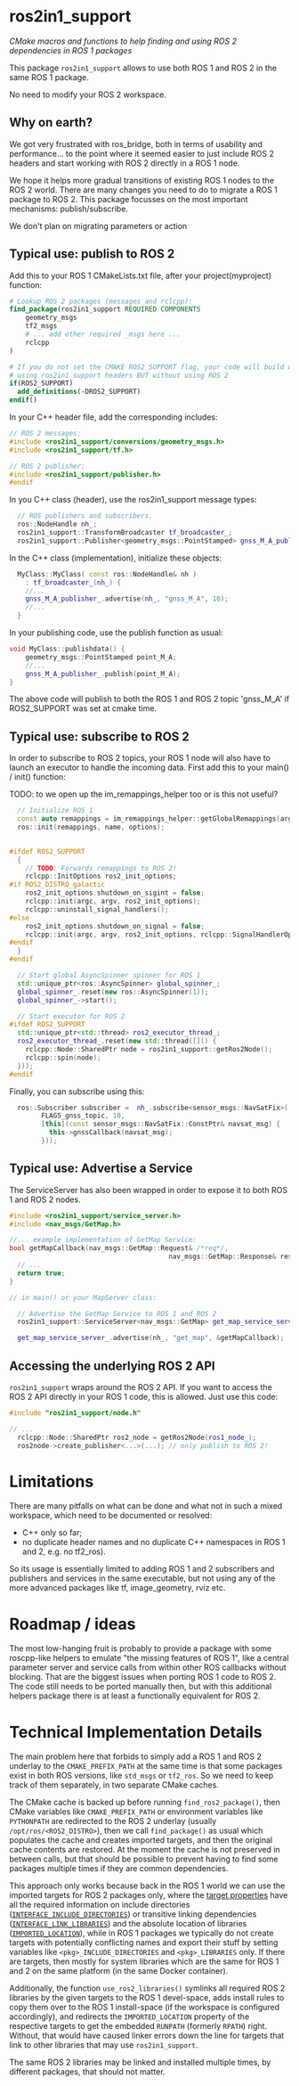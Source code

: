 # ros2in1_support
_CMake macros and functions to help finding and using ROS 2 dependencies in ROS 1 packages_

This package `ros2in1_support` allows to use both ROS 1 and ROS 2 in the same ROS 1 package.

No need to modify your ROS 2 workspace.

## Why on earth?
We got very frustrated with ros_bridge, both in terms of usability and performance... to the point where it seemed easier to just include ROS 2 headers and start working with ROS 2 directly in a ROS 1 node.

We hope it helps more gradual transitions of existing ROS 1 nodes to the ROS 2 world. There are many changes you need to do to migrate a ROS 1 package to ROS 2. This package focusses on the most important mechanisms: publish/subscribe.

We don't plan on migrating parameters or action

## Typical use: publish to ROS 2
Add this to your ROS 1 CMakeLists.txt file, after your project(myproject) function:

```cmake
# Lookup ROS 2 packages (messages and rclcpp):
find_package(ros2in1_support REQUIRED COMPONENTS
    geometry_msgs
    tf2_msgs
    # ... add other required _msgs here ...
    rclcpp
)

# If you do not set the CMAKE ROS2_SUPPORT flag, your code will build while 
# using ros2in1_support headers BUT without using ROS 2
if(ROS2_SUPPORT)
  add_definitions(-DROS2_SUPPORT)
endif()
```


In your C++ header file, add the corresponding includes:
```c++
// ROS 2 messages:
#include <ros2in1_support/conversions/geometry_msgs.h>
#include <ros2in1_support/tf.h>

// ROS 2 publisher:
#include <ros2in1_support/publisher.h>
#endif

```

In you C++ class (header), use the ros2in1_support message types:
```c++
  // ROS publishers and subscribers.
  ros::NodeHandle nh_;
  ros2in1_support::TransformBroadcaster tf_broadcaster_;
  ros2in1_support::Publisher<geometry_msgs::PointStamped> gnss_M_A_publisher_;
```

In the C++ class (implementation), initialize these objects:
```c++
  MyClass::MyClass( const ros::NodeHandle& nh )
    : tf_broadcaster_(nh_) {
    //...
    gnss_M_A_publisher_.advertise(nh_, "gnss_M_A", 10);
    //...
  }
```

In your publishing code, use the publish function as usual:
```c++
void MyClass::publishdata() {
    geometry_msgs::PointStamped point_M_A;
    //...
    gnss_M_A_publisher_.publish(point_M_A);
}
```
The above code will publish to both the ROS 1 and ROS 2 topic 'gnss_M_A' if ROS2_SUPPORT was set at cmake time.

## Typical use: subscribe to ROS 2

In order to subscribe to ROS 2 topics, your ROS 1 node will also have to launch an executor to handle the incoming data. First add this to your main() / init() function:

TODO: to we open up the im_remappings_helper too or is this not useful?

```c++
  // Initialize ROS 1
  const auto remappings = im_remappings_helper::getGlobalRemappings(argc, argv);
  ros::init(remappings, name, options);
  

#ifdef ROS2_SUPPORT
  {
    // TODO: Forwards remappings to ROS 2!
    rclcpp::InitOptions ros2_init_options;
#if ROS2_DISTRO_galactic
    ros2_init_options.shutdown_on_sigint = false;
    rclcpp::init(argc, argv, ros2_init_options);
    rclcpp::uninstall_signal_handlers();
#else
    ros2_init_options.shutdown_on_signal = false;
    rclcpp::init(argc, argv, ros2_init_options, rclcpp::SignalHandlerOptions::None);
#endif
  }
#endif

  // Start global AsyncSpinner spinner for ROS 1
  std::unique_ptr<ros::AsyncSpinner> global_spinner_;
  global_spinner_.reset(new ros::AsyncSpinner(1));
  global_spinner_->start();

  // Start executor for ROS 2
#ifdef ROS2_SUPPORT
  std::unique_ptr<std::thread> ros2_executor_thread_;
  ros2_executor_thread_.reset(new std::thread([]() {
    rclcpp::Node::SharedPtr node = ros2in1_support::getRos2Node();
    rclcpp::spin(node);
  }));
#endif
```

Finally, you can subscribe using this:
```c++
  ros::Subscriber subscriber =  nh_.subscribe<sensor_msgs::NavSatFix>(
        FLAGS_gnss_topic, 10,
        [this](const sensor_msgs::NavSatFix::ConstPtr& navsat_msg) {
          this->gnssCallback(navsat_msg);
        }));
```

## Typical use: Advertise a Service
The ServiceServer has also been wrapped in order to expose it to both ROS 1 and ROS 2 nodes.

```c++
#include <ros2in1_support/service_server.h>
#include <nav_msgs/GetMap.h>

//... example implementation of GetMap Service:
bool getMapCallback(nav_msgs::GetMap::Request& /*req*/,
                                        nav_msgs::GetMap::Response& res) {
  // ...
  return true;
}

// in main() or your MapServer class:

  // Advertise the GetMap Service to ROS 1 and ROS 2
  ros2in1_support::ServiceServer<nav_msgs::GetMap> get_map_service_server_;

  get_map_service_server_.advertise(nh_, "get_map", &getMapCallback);
```

## Accessing the underlying ROS 2 API

`ros2in1_support` wraps around the ROS 2 API. If you want to access the ROS 2 API directly in your ROS 1 code, this is allowed. Just use this code:

```c++
#include "ros2in1_support/node.h"

// ...
  rclcpp::Node::SharedPtr ros2_node = getRos2Node(ros1_node_);
  ros2node->create_publisher<...>(...); // only publish to ROS 2!
```

# Limitations

There are many pitfalls on what can be done and what not in such a mixed workspace, which need to be documented or resolved:
* C++ only so far; 
* no duplicate header names and no duplicate C++ namespaces in ROS 1 and 2, e.g. no tf2_ros). 

So its usage is essentially limited to adding ROS 1 and 2 subscribers and publishers and services in the same executable, but not using any of the more advanced packages like tf, image_geometry, rviz etc.


# Roadmap / ideas

The most low-hanging fruit is probably to provide a package with some roscpp-like helpers to emulate "the missing features of ROS 1", like a central parameter server and service calls from within other ROS callbacks without blocking. That are the biggest issues when porting ROS 1 code to ROS 2. The code still needs to be ported manually then, but with this additional helpers package there is at least a functionally equivalent for ROS 2.


# Technical Implementation Details
The main problem here that forbids to simply add a ROS 1 and ROS 2 underlay
to the `CMAKE_PREFIX_PATH` at the same time
is that some packages exist in both ROS versions,
like `std_msgs` or `tf2_ros`.
So we need to keep track of them separately, in two separate CMake caches.

The CMake cache is backed up before running `find_ros2_package()`,
then CMake variables like `CMAKE_PREFIX_PATH`
or environment variables like `PYTHONPATH`
are redirected to the ROS 2 underlay (usually `/opt/ros/<ROS2_DISTRO>`),
then we call `find_package()` as usual
which populates the cache and creates imported targets,
and then the original cache contents are restored.
At the moment the cache is not preserved in between calls,
but that should be possible to prevent
having to find some packages multiple times if they are common dependencies.

This approach only works because back in the ROS 1 world
we can use the imported targets for ROS 2 packages only,
where the [target properties](https://cmake.org/cmake/help/latest/manual/cmake-properties.7.html#properties-on-targets)
have all the required information on include directories
([`INTERFACE_INCLUDE_DIRECTORIES`](https://cmake.org/cmake/help/latest/prop_tgt/INTERFACE_INCLUDE_DIRECTORIES.html))
or transitive linking dependencies ([`INTERFACE_LINK_LIBRARIES`](https://cmake.org/cmake/help/latest/prop_tgt/INTERFACE_LINK_LIBRARIES.html))
and the absolute location of libraries ([`IMPORTED_LOCATION`](https://cmake.org/cmake/help/latest/prop_tgt/IMPORTED_LOCATION.html)),
while in ROS 1 packages we typically do not create targets with
potentially conflicting names and export their stuff by setting variables
like `<pkg>_INCLUDE_DIRECTORIES` and `<pkg>_LIBRARIES` only.
If there are targets, then mostly for system libraries which are the same
for ROS 1 and 2 on the same platform (in the same Docker container).

Additionally, the function `use_ros2_libraries()` symlinks
all required ROS 2 libraries by the given targets to the ROS 1 devel-space,
adds install rules to copy them over to the ROS 1 install-space
(if the workspace is configured accordingly),
and redirects the `IMPORTED_LOCATION` property of the respective targets
to get the embedded `RUNPATH` (formerly `RPATH`) right.
Without, that would have caused linker errors down the line
for targets that link to other libraries
that may use `ros2in1_support`.

The same ROS 2 libraries may be linked and installed multiple times,
by different packages, that should not matter.
